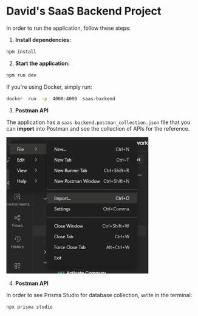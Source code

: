 # David's SaaS Backend Project

In order to run the application, follow these steps:

1.  **Install dependencies:**

```bash
npm install
```

2.  **Start the application:**

```bash
npm run dev
```

If you're using Docker, simply run:

```bash
docker  run  -p  4000:4000  saas-backend
```

3. **Postman API**

The application has a `saas-backend.postman_collection.json` file that you can **import** into Postman and see the collection of APIs for the reference.

![alt text](image.png)

4. **Postman API**

In order to see Prisma Studio for database collection, write in the terminal:

```bash
npx prisma studio
```

